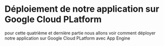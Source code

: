 # Déploiement de notre application sur Google Cloud PLatform

pour cette quatrième et dernière partie nous allons voir comment déployer notre application sur Google Cloud PLatform avec App Engine  
